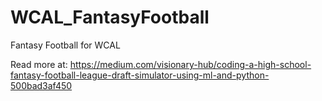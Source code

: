 # WCAL_FantasyFootball
Fantasy Football for WCAL

Read more at: https://medium.com/visionary-hub/coding-a-high-school-fantasy-football-league-draft-simulator-using-ml-and-python-500bad3af450 
